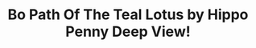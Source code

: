 ---
title: Bo Path Of The Teal Lotus by Hippo Penny Deep View!
layout: scoredetail
permalink: /meta-score/bo-path-of-the-teal-lotus
header:
  teaser: /assets/images/bo-path-of-the-teal-lotus.jpg
  video:
    id: ftdTD_Q8HqA
    provider: youtube
---